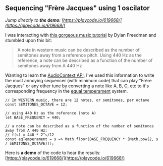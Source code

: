 

## Sequencing "Frère Jacques" using 1 oscilator 

*Jump directly to **the demo**: [https://playcode.io/619668/](https://playcode.io/619668/)*

I was interacting with [this gorgeous music tutorial](https://observablehq.com/@freedmand/sounds) by Dylan Freedman and stumbled upon this bit:

> A note in western music can be described as the number of semitones away from a reference pitch.
> Using 440 Hz as the reference, a note can be described as a function of the number of semitones  away from A 440 Hz

Wanting to learn the [AudioContext API](https://developer.mozilla.org/en-US/docs/Web/API/AudioContext), I've used this information to write the most annoying sequencer (with minimum code) that can play "Frère Jacques" or any other tune by converting a note like A, B, C, etc to it's corresponding frequency in the [equal temperament](https://en.wikipedia.org/wiki/Equal_temperament) system.

    // In WESTERN music, there are 12 notes, or semitones, per octave
    const SEMITONES_OCTAVE = 12;
    
    // using 440 Hz as the reference (note A)
    let BASE_FREQUENCY = 440;
    
    // a note can be described as a function of the number of semitones away from A 440 Hz:
    // f(s) = 440 * 2^s/12
    const eqTemperament = s => Math.floor(BASE_FREQUENCY * (Math.pow(2, s / SEMITONES_OCTAVE)));

Here is **a demo** of the code to hear the results: [https://playcode.io/619668/](https://playcode.io/619668/)

